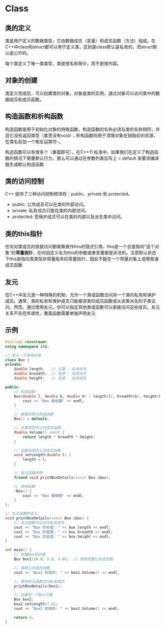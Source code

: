# Class
## 类的定义
类是用户定义的数据类型，它由数据成员（变量）和成员函数（方法）组成。在C++中class和struct都可以用于定义类，区别是class默认是私有的，而struct默认是公开的。

每个类定义了唯一类类型，类是按名称等价，而不是按内容。
## 对象的创建
类定义完成后，可以创建类的对象。对象是类的实例，通过对象可以访问类中的数据成员和成员函数。
## 构造函数和析构函数
构造函数是用于初始化对象的特殊函数，构造函数的名称必须与类的名称相同，并且它没有返回类型（甚至没有void）；析构函数则用于清理对象在销毁前的资源，在类名前加一个取反运算符```~```。

构造函数可以有很多个（重载即可），在C++11 标准中，如果我们在定义了构造函数的情况下需要默认行为，那么可以通过在参数列表后写上 = default 来要求编译器生成默认构造函数
## 类的访问控制
C++ 提供了三种访问控制修饰符：public、private 和 protected。
* public: 公共成员可以在类的外部访问。
* private: 私有成员只能在类的内部访问。
* protected: 受保护成员可以在类的内部以及派生类中访问。
## 类的this指针
任何对类成员的直接访问都被看做作this的隐式引用，this是一个总是指向“这个对象”的**常量指针**，任何自定义名为this的参数或者变量都是非法的。注意默认状态下this是指向类类型非常量版本的常量指针，因此不能在一个常量对象上调用普通成员函数
## 友元
在C++中友元是一种特殊的机制，允许一个类或函数访问另一个类的私有和保护成员。通常，类的私有和保护成员只能被该类的成员函数或从该类派生的子类访问。然而，通过使用友元，你可以指定其他类或函数可以直接访问这些成员。友元关系不存在传递性，重载函数需要单独声明友元
## 示例
```cpp
#include <iostream>
using namespace std;

// 定义一个简单的类
class Box {
private:
    double length;   // 长度 - 私有成员
    double breadth;  // 宽度 - 私有成员
    double height;   // 高度 - 私有成员

public:
    // 构造函数
    Box(double l, double b, double h) : length(l), breadth(b), height(h) {
        cout << "Box 被创建" << endl;
    }

    // 重载的默认构造函数
    Box() = default;

    // 计算体积的公共成员函数
    double Volume() const {
        return length * breadth * height;
    }

    // 设置长度的公共成员函数
    void setLength(double l) {
        length = l;
    }

    // 友元函数声明
    friend void printBoxDetails(const Box &box);

    // 析构函数
    ~Box() {
        cout << "Box 被销毁" << endl;
    }
};

// 友元函数的定义
void printBoxDetails(const Box &box) {
    // 友元函数可以访问私有成员
    cout << "Box 的长度: " << box.length << endl;
    cout << "Box 的宽度: " << box.breadth << endl;
    cout << "Box 的高度: " << box.height << endl;
}

int main() {
    // 创建Box的对象
    Box box1(10.0, 5.0, 4.0);  // 使用参数化构造函数

    // 调用公共成员函数
    cout << "Box1 的体积: " << box1.Volume() << endl;

    // 使用友元函数访问私有成员
    printBoxDetails(box1);

    // 创建另一个Box对象
    Box box2;
    box2.setLength(7.0);
    cout << "Box2 的体积: " << box2.Volume() << endl;

    return 0;
}
```